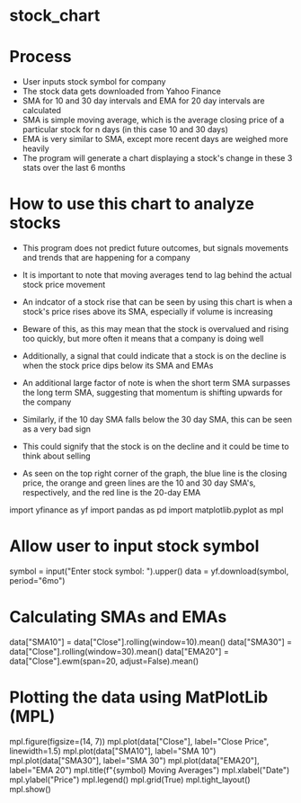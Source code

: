 # stock_chart

# Process
* User inputs stock symbol for company
* The stock data gets downloaded from Yahoo Finance
* SMA for 10 and 30 day intervals and EMA for 20 day intervals are calculated
* SMA is simple moving average, which is the average closing price of a particular stock for n days (in this case 10 and 30 days)
* EMA is very similar to SMA, except more recent days are weighed more heavily
* The program will generate a chart displaying a stock's change in these 3 stats over the last 6 months

# How to use this chart to analyze stocks
* This program does not predict future outcomes, but signals movements and trends that are happening for a company
* It is important to note that moving averages tend to lag behind the actual stock price movement
* An indcator of a stock rise that can be seen by using this chart is when a stock's price rises above its SMA, especially if volume is increasing
* Beware of this, as this may mean that the stock is overvalued and rising too quickly, but more often it means that a company is doing well
* Additionally, a signal that could indicate that a stock is on the decline is when the stock price dips below its SMA and EMAs

* An additional large factor of note is when the short term SMA surpasses the long term SMA, suggesting that momentum is shifting upwards for the company
* Similarly, if the 10 day SMA falls below the 30 day SMA, this can be seen as a very bad sign
* This could signify that the stock is on the decline and it could be time to think about selling

* As seen on the top right corner of the graph, the blue line is the closing price, the orange and green lines are the 10 and 30 day SMA's, respectively, and the red line is the 20-day EMA

import yfinance as yf
import pandas as pd
import matplotlib.pyplot as mpl

# Allow user to input stock symbol
symbol = input("Enter stock symbol: ").upper()
data = yf.download(symbol, period="6mo")

# Calculating SMAs and EMAs
data["SMA10"] = data["Close"].rolling(window=10).mean()
data["SMA30"] = data["Close"].rolling(window=30).mean()
data["EMA20"] = data["Close"].ewm(span=20, adjust=False).mean()

# Plotting the data using MatPlotLib (MPL)
mpl.figure(figsize=(14, 7))
mpl.plot(data["Close"], label="Close Price", linewidth=1.5)
mpl.plot(data["SMA10"], label="SMA 10")
mpl.plot(data["SMA30"], label="SMA 30")
mpl.plot(data["EMA20"], label="EMA 20")
mpl.title(f"{symbol} Moving Averages")
mpl.xlabel("Date")
mpl.ylabel("Price")
mpl.legend()
mpl.grid(True)
mpl.tight_layout()
mpl.show()
